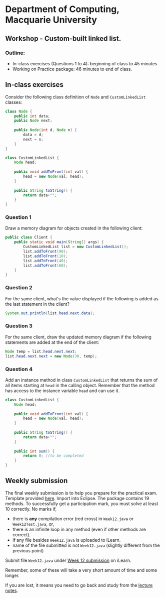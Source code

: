 # Department of Computing, Macquarie University

## Workshop - Custom-built linked list.

### Outline:

- In-class exercises (Questions 1 to 4): beginning of class to 45 minutes
- Working on Practice package: 46 minutes to end of class.

## In-class exercises

Consider the following class definition of `Node` and `CustomLinkedList` classes:

```java
class Node {
	public int data;
	public Node next;
	
	public Node(int d, Node n) {
		data = d;
		next = n;
	}
}
```

```java
class CustomLinkedList {
	Node head;
	
	public void addToFront(int val) {
		head = new Node(val, head);
	}
	
	public String toString() {
		return data+"";
	}
}
```

### Question 1

Draw a memory diagram for objects created in the following client:

```java
public class Client {
	public static void main(String[] args) {
		CustomLinkedList list = new CustomLinkedList();
		list.addToFront(90);
		list.addToFront(10);
		list.addToFront(40);
		list.addToFront(60);
	}
}
```

### Question 2

For the same client, what's the value displayed if the following is added as the last statement in the client?

```java
System.out.println(list.head.next.data);
```

### Question 3

For the same client, draw the updated memory diagram if the following statements are added at the end of the client:

```java
Node temp = list.head.next.next;
list.head.next.next = new Node(30, temp);
```

### Question 4

Add an instance method in class `CustomLinkedList` that returns the sum of all items starting at `head` in the calling object. Remember that the method has access to the instance variable `head` and can use it.

```java
class CustomLinkedList {
	Node head;
	
	public void addToFront(int val) {
		head = new Node(val, head);
	}
	
	public String toString() {
		return data+"";
	}
	
	public int sum() {
		return 0; //to be completed
	}
}
```

## Weekly submission

The final weekly submission is to help you prepare for the practical exam. Template provided [here](./codes/week12practicePackage.zip). Import into Eclipse. The package contains 19 methods. To successfully get a participation mark, you must solve at least 10 correctly. No marks if,

- there is **any** compilation error (red cross) in `Week12.java` or `Week12Test.java`, or,
- there is an infinite loop in any method (even if other methods are correct).
- if any file besides `Week12.java` is uploaded to iLearn.
- name of the file submitted is not `Week12.java` (slightly different from the previous point)

Submit file `Week12.java` under [Week 12 submission](https://ilearn.mq.edu.au/mod/assign/view.php?id=5363481) on iLearn.

Remember, some of these will take a very short amount of time and some longer. 

If you are lost, it means you need to go back and study from the [lecture notes](http://rebrand.ly/comp125lectureNotes).